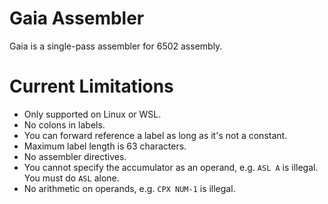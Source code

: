 # Gaia Assembler

Gaia is a single-pass assembler for 6502 assembly.

# Current Limitations

- Only supported on Linux or WSL.
- No colons in labels.
- You can forward reference a label as long as it's not a constant.
- Maximum label length is 63 characters.
- No assembler directives.
- You cannot specify the accumulator as an operand, e.g. `ASL A` is illegal.
You must do `ASL` alone.
- No arithmetic on operands, e.g. `CPX NUM-1` is illegal.